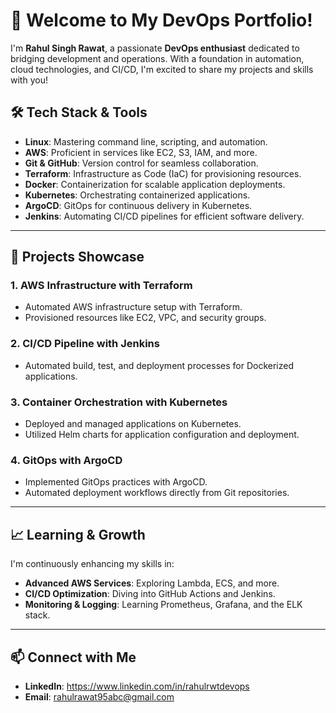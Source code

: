 # 🚀 Welcome to My DevOps Portfolio!


I'm **Rahul Singh Rawat**, a passionate **DevOps enthusiast** dedicated to bridging development and operations. With a foundation in automation, cloud technologies, and CI/CD, I'm excited to share my projects and skills with you!


## 🛠️ Tech Stack & Tools

- **Linux**: Mastering command line, scripting, and automation.
- **AWS**: Proficient in services like EC2, S3, IAM, and more.
- **Git & GitHub**: Version control for seamless collaboration.
- **Terraform**: Infrastructure as Code (IaC) for provisioning resources.
- **Docker**: Containerization for scalable application deployments.
- **Kubernetes**: Orchestrating containerized applications.
- **ArgoCD**: GitOps for continuous delivery in Kubernetes.
- **Jenkins**: Automating CI/CD pipelines for efficient software delivery.

---

## 🌟 Projects Showcase

### 1. **AWS Infrastructure with Terraform**

- Automated AWS infrastructure setup with Terraform.
- Provisioned resources like EC2, VPC, and security groups.

### 2. **CI/CD Pipeline with Jenkins**

- Automated build, test, and deployment processes for Dockerized applications.

### 3. **Container Orchestration with Kubernetes**

- Deployed and managed applications on Kubernetes.
- Utilized Helm charts for application configuration and deployment.

### 4. **GitOps with ArgoCD**

- Implemented GitOps practices with ArgoCD.
- Automated deployment workflows directly from Git repositories.

---

## 📈 Learning & Growth

I'm continuously enhancing my skills in:
- **Advanced AWS Services**: Exploring Lambda, ECS, and more.
- **CI/CD Optimization**: Diving into GitHub Actions and Jenkins.
- **Monitoring & Logging**: Learning Prometheus, Grafana, and the ELK stack.

---

## 📫 Connect with Me

- **LinkedIn**: https://www.linkedin.com/in/rahulrwtdevops
- **Email**: rahulrawat95abc@gmail.com



